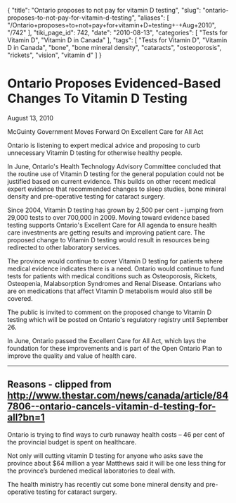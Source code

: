 {
    "title": "Ontario proposes to not pay for vitamin D testing",
    "slug": "ontario-proposes-to-not-pay-for-vitamin-d-testing",
    "aliases": [
        "/Ontario+proposes+to+not+pay+for+vitamin+D+testing+-+Aug+2010",
        "/742"
    ],
    "tiki_page_id": 742,
    "date": "2010-08-13",
    "categories": [
        "Tests for Vitamin D",
        "Vitamin D in Canada"
    ],
    "tags": [
        "Tests for Vitamin D",
        "Vitamin D in Canada",
        "bone",
        "bone mineral density",
        "cataracts",
        "osteoporosis",
        "rickets",
        "vision",
        "vitamin d"
    ]
}


# Ontario Proposes Evidenced-Based Changes To Vitamin D Testing

August 13, 2010 

McGuinty Government Moves Forward On Excellent Care for All Act

Ontario is listening to expert medical advice and proposing to curb unnecessary Vitamin D testing for otherwise healthy people.

In June, Ontario's Health Technology Advisory Committee concluded that the routine use of Vitamin D testing for the general population could not be justified based on current evidence.  This builds on other recent medical expert evidence that recommended changes to sleep studies, bone mineral density and pre-operative testing for cataract surgery.

Since 2004, Vitamin D testing has grown by 2,500 per cent - jumping from 29,000 tests to over 700,000 in 2009.  Moving toward evidence based testing supports Ontario's Excellent Care for All agenda to ensure health care investments are getting results and improving patient care. The proposed change to Vitamin D testing would result in resources being redirected to other laboratory services.

The province would continue to cover Vitamin D testing for patients where medical evidence indicates there is a need.  Ontario would continue to fund tests for patients with medical conditions such as Osteoporosis, Rickets, Osteopenia, Malabsorption Syndromes and Renal Disease.  Ontarians who are on medications that affect Vitamin D metabolism would also still be covered. 

The public is invited to comment on the proposed change to Vitamin D testing which will be posted on Ontario's regulatory registry until September 26. 

In June, Ontario passed the Excellent Care for All Act, which lays the foundation for these improvements and is part of the Open Ontario Plan to improve the quality and value of health care. 

---

## Reasons - clipped from http://www.thestar.com/news/canada/article/847806--ontario-cancels-vitamin-d-testing-for-all?bn=1

Ontario is trying to find ways to curb runaway health costs – 46 per cent of the provincial budget is spent on healthcare. 

Not only will cutting vitamin D testing for anyone who asks save the province about $64 million a year Matthews said it will be one less thing for the province’s burdened medical laboratories to deal with.

The health ministry has recently cut some bone mineral density and pre-operative testing for cataract surgery.